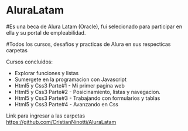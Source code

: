 # AluraLatam

#Es una beca de Alura Latam (Oracle), fui selecionado para participar en ella y su portal de empleabilidad.

#Todos los cursos, desafios y practicas de Alura en sus respecticas carpetas

Cursos concluidos:

* Explorar funciones y listas
* Sumergete en la programacion con Javascript
* Html5 y Css3 Parte#1 - Mi primer pagina web
* Html5 y Css3 Parte#2 - Posicinamiento, listas y navegacion.
* Html5 y Css3 Parte#3 - Trabajando con formularios y tablas
* Html5 y Css3 Parte#4 - Avanzando en Css

Link para ingresar a las carpetas
https://github.com/CristianNinotti/AluraLatam
